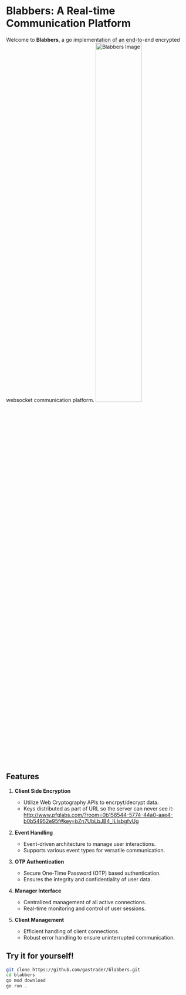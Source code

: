 # Blabbers: A Real-time Communication Platform

Welcome to **Blabbers**, a go implementation of an end-to-end encrypted websocket communication platform.
<img src="https://github.com/gastrader/blabbers/assets/37260212/f336cbf3-a85b-47ac-ba18-f2b2d8f5ed80" alt="Blabbers Image" style="width: 50%;">


## Features

1. **Client Side Encryption**
   - Utilize Web Cryptography APIs to encrpyt/decrypt data.
   - Keys distributed as part of URL so the server can never see it: <br>
     http://www.pfglabs.com/?room=0b158544-5774-44a0-aae4-b0b54952e95f#key=bZn7UbLbJB4_ILIsbgfvUg

2. **Event Handling**
   - Event-driven architecture to manage user interactions.
   - Supports various event types for versatile communication.

3. **OTP Authentication**
   - Secure One-Time Password (OTP) based authentication.
   - Ensures the integrity and confidentiality of user data.

4. **Manager Interface**
   - Centralized management of all active connections.
   - Real-time monitoring and control of user sessions.

5. **Client Management**
   - Efficient handling of client connections.
   - Robust error handling to ensure uninterrupted communication.
     
## Try it for yourself!

```bash
git clone https://github.com/gastrader/blabbers.git
cd blabbers
go mod download
go run .
```



